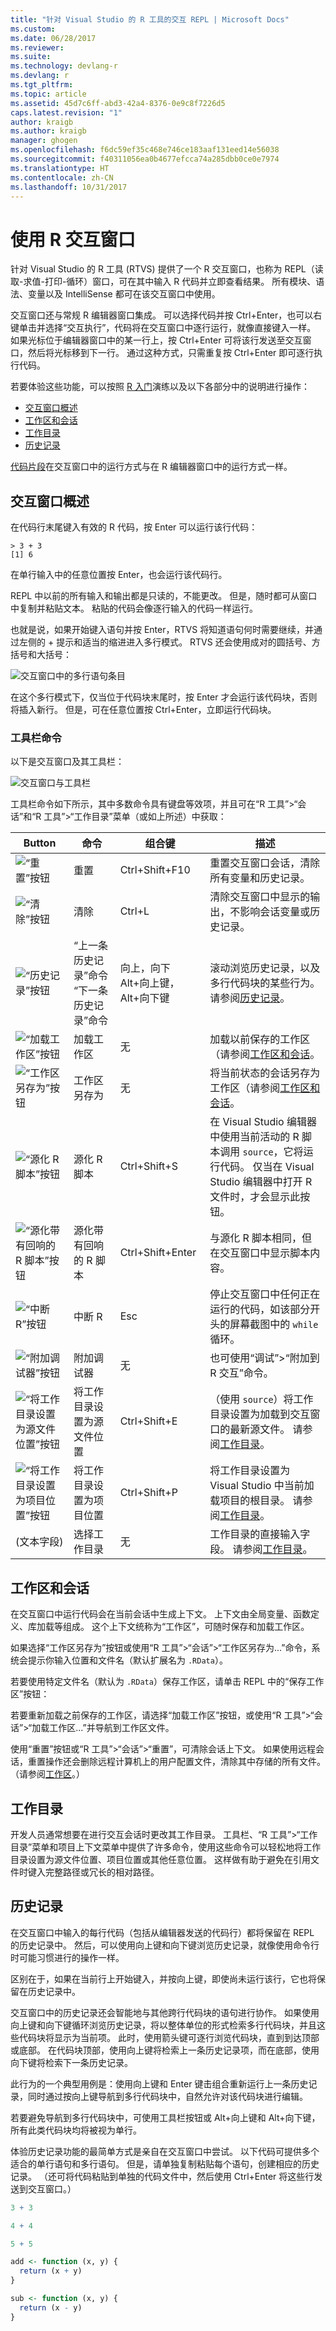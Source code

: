```yaml
---
title: "针对 Visual Studio 的 R 工具的交互 REPL | Microsoft Docs"
ms.custom: 
ms.date: 06/28/2017
ms.reviewer: 
ms.suite: 
ms.technology: devlang-r
ms.devlang: r
ms.tgt_pltfrm: 
ms.topic: article
ms.assetid: 45d7c6ff-abd3-42a4-8376-0e9c8f7226d5
caps.latest.revision: "1"
author: kraigb
ms.author: kraigb
manager: ghogen
ms.openlocfilehash: f6dc59ef35c468e746ce183aaf131eed14e56038
ms.sourcegitcommit: f40311056ea0b4677efcca74a285dbb0ce0e7974
ms.translationtype: HT
ms.contentlocale: zh-CN
ms.lasthandoff: 10/31/2017
---
```

# <a name="working-with-the-r-interactive-window"></a>使用 R 交互窗口

针对 Visual Studio 的 R 工具 (RTVS) 提供了一个 R 交互窗口，也称为 REPL（读取-求值-打印-循环）窗口，可在其中输入 R 代码并立即查看结果。 所有模块、语法、变量以及 IntelliSense 都可在该交互窗口中使用。

交互窗口还与常规 R 编辑器窗口集成。 可以选择代码并按 Ctrl+Enter，也可以右键单击并选择“交互执行”，代码将在交互窗口中逐行运行，就像直接键入一样。 如果光标位于编辑器窗口中的某一行上，按 Ctrl+Enter 可将该行发送至交互窗口，然后将光标移到下一行。 通过这种方式，只需重复按 Ctrl+Enter 即可逐行执行代码。

若要体验这些功能，可以按照 [R 入门](getting-started-with-r.md)演练以及以下各部分中的说明进行操作：

- [交互窗口概述](#overview-of-the-interactive-window)
- [工作区和会话](#workspaces-and-sessions)
- [工作目录](#working-directory)
- [历史记录](#history)

[代码片段](code-snippets.md)在交互窗口中的运行方式与在 R 编辑器窗口中的运行方式一样。

## <a name="overview-of-the-interactive-window"></a>交互窗口概述

在代码行末尾键入有效的 R 代码，按 Enter 可以运行该行代码：

```
> 3 + 3
[1] 6
```

在单行输入中的任意位置按 Enter，也会运行该代码行。

REPL 中以前的所有输入和输出都是只读的，不能更改。 但是，随时都可从窗口中复制并粘贴文本。 粘贴的代码会像逐行输入的代码一样运行。

也就是说，如果开始键入语句并按 Enter，RTVS 将知道语句何时需要继续，并通过左侧的 + 提示和适当的缩进进入多行模式。 RTVS 还会使用成对的圆括号、方括号和大括号：

![交互窗口中的多行语句条目](media/repl-multiline-entry.png)

在这个多行模式下，仅当位于代码块末尾时，按 Enter 才会运行该代码块，否则将插入新行。 但是，可在任意位置按 Ctrl+Enter，立即运行代码块。

### <a name="toolbar-commands"></a>工具栏命令

以下是交互窗口及其工具栏：

![交互窗口与工具栏](media/repl-window.png)

工具栏命令如下所示，其中多数命令具有键盘等效项，并且可在“R 工具”>“会话”和“R 工具”>“工作目录”菜单（或如上所述）中获取：

| Button | 命令 | 组合键 | 描述 | 
| --- | --- | --- | --- |
| ![“重置”按钮](media/repl-toolbar-01-reset.png) | 重置 | Ctrl+Shift+F10 | 重置交互窗口会话，清除所有变量和历史记录。 |
| ![“清除”按钮](media/repl-toolbar-02-clear.png) | 清除 | Ctrl+L | 清除交互窗口中显示的输出，不影响会话变量或历史记录。 |
| ![“历史记录”按钮](media/repl-toolbar-03-history.png) | “上一条历史记录”命令<br/>“下一条历史记录”命令 | 向上，向下<br/>Alt+向上键，Alt+向下键 | 滚动浏览历史记录，以及多行代码块的某些行为。 请参阅[历史记录](#history)。 |
| ![“加载工作区”按钮](media/repl-toolbar-04-load-workspace.png) | 加载工作区 | 无 | 加载以前保存的工作区（请参阅[工作区和会话](#workspaces-and-sessions)。 |
| ![“工作区另存为”按钮](media/repl-toolbar-05-save-workspace-as.png)| 工作区另存为 | 无 | 将当前状态的会话另存为工作区（请参阅[工作区和会话](#workspaces-and-sessions)。 |
| ![“源化 R 脚本”按钮](media/repl-toolbar-06-source-r-script.png) | 源化 R 脚本 | Ctrl+Shift+S | 在 Visual Studio 编辑器中使用当前活动的 R 脚本调用 `source`，它将运行代码。  仅当在 Visual Studio 编辑器中打开 R 文件时，才会显示此按钮。 | 
| ![“源化带有回响的 R 脚本”按钮](media/repl-toolbar-07-source-r-script-with-echo.png) | 源化带有回响的 R 脚本 | Ctrl+Shift+Enter | 与源化 R 脚本相同，但在交互窗口中显示脚本内容。 | 
| ![“中断 R”按钮](media/repl-toolbar-08-interrupt-r.png)| 中断 R | Esc | 停止交互窗口中任何正在运行的代码，如该部分开头的屏幕截图中的 `while` 循环。 |
| ![“附加调试器”按钮](media/repl-toolbar-09b-attach-debugger.png)| 附加调试器 | 无 | 也可使用“调试”>“附加到 R 交互”命令。 | 
| ![“将工作目录设置为源文件位置”按钮](media/repl-toolbar-10-set-working-directory-source.png)| 将工作目录设置为源文件位置 | Ctrl+Shift+E | （使用 `source`）将工作目录设置为加载到交互窗口的最新源文件。 请参阅[工作目录](#working-directory)。 |
| ![“将工作目录设置为项目位置”按钮](media/repl-toolbar-11-set-working-directory-to-project.png) | 将工作目录设置为项目位置 | Ctrl+Shift+P | 将工作目录设置为 Visual Studio 中当前加载项目的根目录。 请参阅[工作目录](#working-directory)。 |
| (文本字段) | 选择工作目录 | 无 | 工作目录的直接输入字段。 请参阅[工作目录](#working-directory)。 |


## <a name="workspaces-and-sessions"></a>工作区和会话

在交互窗口中运行代码会在当前会话中生成上下文。 上下文由全局变量、函数定义、库加载等组成。 这个上下文统称为“工作区”，可随时保存和加载工作区。 

如果选择“工作区另存为”按钮或使用“R 工具”>“会话”>“工作区另存为...”命令，系统会提示你输入位置和文件名（默认扩展名为 `.RData`）。

若要使用特定文件名（默认为 `.RData`）保存工作区，请单击 REPL 中的“保存工作区”按钮：

若要重新加载之前保存的工作区，请选择“加载工作区”按钮，或使用“R 工具”>“会话”>“加载工作区...”并导航到工作区文件。

使用“重置”按钮或“R 工具”>“会话”>“重置”，可清除会话上下文。 如果使用远程会话，重置操作还会删除远程计算机上的用户配置文件，清除其中存储的所有文件。 （请参阅[工作区](workspaces.md#directories-on-local-and-remote-computers)。）


## <a name="working-directory"></a>工作目录

开发人员通常想要在进行交互会话时更改其工作目录。 工具栏、“R 工具”>“工作目录”菜单和项目上下文菜单中提供了许多命令，使用这些命令可以轻松地将工作目录设置为源文件位置、项目位置或其他任意位置。 这样做有助于避免在引用文件时键入完整路径或冗长的相对路径。

 
## <a name="history"></a>历史记录

在交互窗口中输入的每行代码（包括从编辑器发送的代码行）都将保留在 REPL 的历史记录中。 然后，可以使用向上键和向下键浏览历史记录，就像使用命令行时可能习惯进行的操作一样。

区别在于，如果在当前行上开始键入，并按向上键，即使尚未运行该行，它也将保留在历史记录中。

交互窗口中的历史记录还会智能地与其他跨行代码块的语句进行协作。 如果使用向上键和向下键循环浏览历史记录，将以整体单位的形式检索多行代码块，并且这些代码块将显示为当前项。 此时，使用箭头键可逐行浏览代码块，直到到达顶部或底部。 在代码块顶部，使用向上键将检索上一条历史记录项，而在底部，使用向下键将检索下一条历史记录。

此行为的一个典型用例是：使用向上键和 Enter 键击组合重新运行上一条历史记录，同时通过按向上键导航到多行代码块中，自然允许对该代码块进行编辑。

若要避免导航到多行代码块中，可使用工具栏按钮或 Alt+向上键和 Alt+向下键，所有此类代码块均将被视为单行。

体验历史记录功能的最简单方式是亲自在交互窗口中尝试。 以下代码可提供多个适合的单行语句和多行语句。 但是，请单独复制粘贴每个语句，创建相应的历史记录。 （还可将代码粘贴到单独的代码文件中，然后使用 Ctrl+Enter 将这些行发送到交互窗口。）

```R
3 + 3

4 + 4

5 + 5

add <- function (x, y) {
  return (x + y)
}

sub <- function (x, y) {
  return (x - y)
}
```
